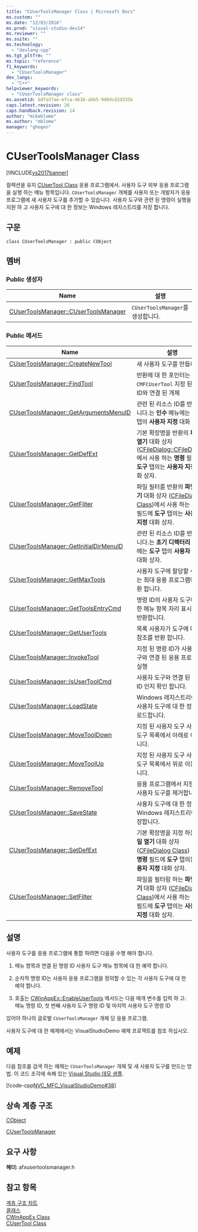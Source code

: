 ```yaml
---
title: "CUserToolsManager Class | Microsoft Docs"
ms.custom: ""
ms.date: "12/03/2016"
ms.prod: "visual-studio-dev14"
ms.reviewer: ""
ms.suite: ""
ms.technology: 
  - "devlang-cpp"
ms.tgt_pltfrm: ""
ms.topic: "reference"
f1_keywords: 
  - "CUserToolsManager"
dev_langs: 
  - "C++"
helpviewer_keywords: 
  - "CUserToolsManager class"
ms.assetid: bdfa37ae-efca-4616-abb5-9d0dcd2d335b
caps.latest.revision: 26
caps.handback.revision: 14
author: "mikeblome"
ms.author: "mblome"
manager: "ghogen"
---
```

# CUserToolsManager Class
[!INCLUDE[vs2017banner](../../assembler/inline/includes/vs2017banner.md)]

컬렉션을 유지 [CUserTool Class](../../mfc/reference/cusertool-class.md) 응용 프로그램에서.  사용자 도구 외부 응용 프로그램을 실행 하는 메뉴 항목입니다.  `CUserToolsManager` 개체를 사용자 또는 개발자가 응용 프로그램에 새 사용자 도구를 추가할 수 있습니다.  사용자 도구와 관련 된 명령이 실행을 지원 하 고 사용자 도구에 대 한 정보는 Windows 레지스트리를 저장 합니다.  
  
## 구문  
  
```  
class CUserToolsManager : public CObject  
```  
  
## 멤버  
  
### Public 생성자  
  
|Name|설명|  
|----------|--------|  
|[CUserToolsManager::CUserToolsManager](../Topic/CUserToolsManager::CUserToolsManager.md)|`CUserToolsManager`를 생성합니다.|  
  
### Public 메서드  
  
|Name|설명|  
|----------|--------|  
|[CUserToolsManager::CreateNewTool](../Topic/CUserToolsManager::CreateNewTool.md)|새 사용자 도구를 만듭니다.|  
|[CUserToolsManager::FindTool](../Topic/CUserToolsManager::FindTool.md)|반환에 대 한 포인터는 `CMFCUserTool` 지정 된 명령 ID와 연결 된 개체|  
|[CUserToolsManager::GetArgumentsMenuID](../Topic/CUserToolsManager::GetArgumentsMenuID.md)|관련 된 리소스 ID를 반환 합니다.는  **인수** 메뉴에는  **도구** 탭의  **사용자 지정** 대화 상자.|  
|[CUserToolsManager::GetDefExt](../Topic/CUserToolsManager::GetDefExt.md)|기본 확장명을 반환의  **파일 열기** 대화 상자 \([CFileDialog::CFileDialog](../Topic/CFileDialog::CFileDialog.md)\)에서 사용 하는  **명령** 필드에  **도구** 탭의는  **사용자 지정** 대화 상자.|  
|[CUserToolsManager::GetFilter](../Topic/CUserToolsManager::GetFilter.md)|파일 필터를 반환의  **파일 열기** 대화 상자 \([CFileDialog Class](../../mfc/reference/cfiledialog-class.md)\)에서 사용 하는  **명령** 필드에  **도구** 탭의는  **사용자 지정** 대화 상자.|  
|[CUserToolsManager::GetInitialDirMenuID](../Topic/CUserToolsManager::GetInitialDirMenuID.md)|관련 된 리소스 ID를 반환 합니다.는  **초기 디렉터리** 메뉴에는  **도구** 탭의  **사용자 지정** 대화 상자.|  
|[CUserToolsManager::GetMaxTools](../Topic/CUserToolsManager::GetMaxTools.md)|사용자 도구에 할당할 수 있는 최대 응용 프로그램에 반환 합니다.|  
|[CUserToolsManager::GetToolsEntryCmd](../Topic/CUserToolsManager::GetToolsEntryCmd.md)|명령 ID의 사용자 도구에 대 한 메뉴 항목 자리 표시자를 반환합니다.|  
|[CUserToolsManager::GetUserTools](../Topic/CUserToolsManager::GetUserTools.md)|목록 사용자가 도구에 대 한 참조를 반환 합니다.|  
|[CUserToolsManager::InvokeTool](../Topic/CUserToolsManager::InvokeTool.md)|지정 된 명령 ID가 사용자 도구와 연결 된 응용 프로그램 실행|  
|[CUserToolsManager::IsUserToolCmd](../Topic/CUserToolsManager::IsUserToolCmd.md)|사용자 도구와 연결 된 명령 ID 인지 확인 합니다.|  
|[CUserToolsManager::LoadState](../Topic/CUserToolsManager::LoadState.md)|Windows 레지스트리에서 사용자 도구에 대 한 정보를 로드합니다.|  
|[CUserToolsManager::MoveToolDown](../Topic/CUserToolsManager::MoveToolDown.md)|지정 된 사용자 도구 사용자 도구 목록에서 아래로 이동합니다.|  
|[CUserToolsManager::MoveToolUp](../Topic/CUserToolsManager::MoveToolUp.md)|지정 된 사용자 도구 사용자 도구 목록에서 위로 이동 합니다.|  
|[CUserToolsManager::RemoveTool](../Topic/CUserToolsManager::RemoveTool.md)|응용 프로그램에서 지정 된 사용자 도구를 제거합니다.|  
|[CUserToolsManager::SaveState](../Topic/CUserToolsManager::SaveState.md)|사용자 도구에 대 한 정보는 Windows 레지스트리에 저장합니다.|  
|[CUserToolsManager::SetDefExt](../Topic/CUserToolsManager::SetDefExt.md)|기본 확장명을 지정 하는  **파일 열기** 대화 상자 \([CFileDialog Class](../../mfc/reference/cfiledialog-class.md)\) 사용는  **명령** 필드에  **도구** 탭의는  **사용자 지정** 대화 상자.|  
|[CUserToolsManager::SetFilter](../Topic/CUserToolsManager::SetFilter.md)|파일을 필터링 하는  **파일 열기** 대화 상자 \([CFileDialog Class](../../mfc/reference/cfiledialog-class.md)\)에서 사용 하는  **명령** 필드에  **도구** 탭의는  **사용자 지정** 대화 상자.|  
  
## 설명  
 사용자 도구를 응용 프로그램에 통합 하려면 다음을 수행 해야 합니다.  
  
 1.  메뉴 항목과 연결 된 명령 ID 사용자 도구 메뉴 항목에 대 한 예약 합니다.  
  
 2.  순차적 명령 ID는 사용자 응용 프로그램을 정의할 수 있는 각 사용자 도구에 대 한 예약 합니다.  
  
 3.  호출는 [CWinAppEx::EnableUserTools](../Topic/CWinAppEx::EnableUserTools.md) 메서드는 다음 매개 변수를 입력 하 고: 메뉴 명령 ID, 첫 번째 사용자 도구 명령 ID 및 마지막 사용자 도구 명령 ID  
  
 있어야 하나의 글로벌 `CUserToolsManager` 개체 당 응용 프로그램.  
  
 사용자 도구에 대 한 예제에서는 VisualStudioDemo 예제 프로젝트를 참조 하십시오.  
  
## 예제  
 다음 참조를 검색 하는 예제는 `CUserToolsManager` 개체 및 새 사용자 도구를 만드는 방법.  이 코드 조각에 속해 있는  [Visual Studio 데모 샘플](../../top/visual-cpp-samples.md).  
  
 [!code-cpp[NVC_MFC_VisualStudioDemo#38](../../mfc/codesnippet/CPP/cusertoolsmanager-class_1.cpp)]  
  
## 상속 계층 구조  
 [CObject](../../mfc/reference/cobject-class.md)  
  
 [CUserToolsManager](../../mfc/reference/cusertoolsmanager-class.md)  
  
## 요구 사항  
 **헤더:** afxusertoolsmanager.h  
  
## 참고 항목  
 [계층 구조 차트](../../mfc/hierarchy-chart.md)   
 [클래스](../../mfc/reference/mfc-classes.md)   
 [CWinAppEx Class](../../mfc/reference/cwinappex-class.md)   
 [CUserTool Class](../../mfc/reference/cusertool-class.md)